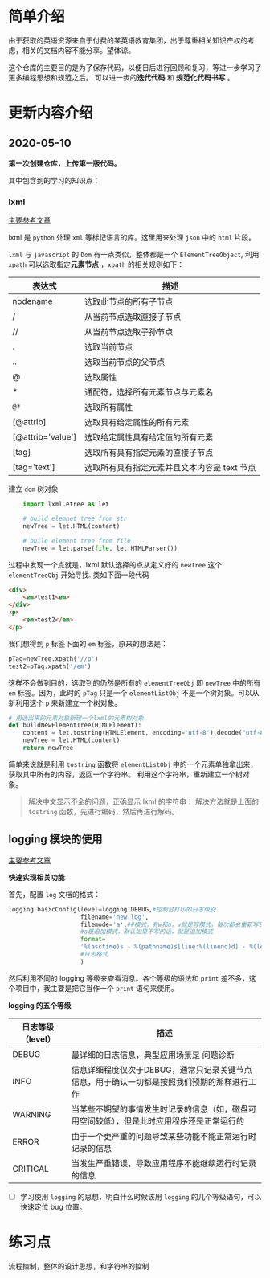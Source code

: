 # 简单介绍
 
由于获取的英语资源来自于付费的某英语教育集团，出于尊重相关知识产权的考虑，相关的文档内容不能分享。望体谅。

这个仓库的主要目的是为了保存代码，以便日后进行回顾和复习，等进一步学习了更多编程思想和规范之后。 可以进一步的**迭代代码** 和 **规范化代码书写** 。

# 更新内容介绍

## 2020-05-10

**第一次创建仓库，上传第一版代码。**

其中包含到的学习的知识点：

### lxml

[主要参考文章](https://www.cnblogs.com/zhangxinqi/p/9210211.html) 

lxml 是 `python` 处理 `xml` 等标记语言的库。这里用来处理 `json` 中的 `html` 片段。

`lxml` 与 `javascript` 的 `Dom` 有一点类似，整体都是一个 `ElementTreeObject`, 利用 `xpath` 可以选取指定**元素节点** ，`xpath` 的相关规则如下：


| 表达式            | 描述                                       |
|-------------------|--------------------------------------------|
| nodename          | 选取此节点的所有子节点                     |
| /                 | 从当前节点选取直接子节点                   |
| //                | 从当前节点选取子孙节点                     |
| .                 | 选取当前节点                               |
| ..                | 选取当前节点的父节点                       |
| @                 | 选取属性                                   |
| *                 | 通配符，选择所有元素节点与元素名           |
| `@*`                | 选取所有属性                               |
| [@attrib]         | 选取具有给定属性的所有元素                 |
| [@attrib='value'] | 选取给定属性具有给定值的所有元素           |
| [tag]             | 选取所有具有指定元素的直接子节点           |
| [tag='text']      | 选取所有具有指定元素并且文本内容是 text 节点 |

建立 `dom` 树对象
```python
	import lxml.etree as let

	# build elemnet tree from str 
	newTree = let.HTML(content)

	# buile element tree from file
	newTree = let.parse(file, let.HTMLParser())
```

过程中发现一个点就是，lxml 默认选择的点从定义好的 `newTree` 这个 `elementTreeObj` 开始寻找. 类如下面一段代码

```html
<div>
	<em>test1<em>
</div>
<p>
	<em>test2</em>
</p>
```

我们想得到 `p` 标签下面的 `em` 标签，原来的想法是：

```python
pTag=newTree.xpath('//p')
test2=pTag.xpath('/em')
```

这样不会做到目的，选取到的仍然是所有的 `elementTreeObj` 即 `newTree` 中的所有 `em` 标签。因为，此时的 `pTag` 只是一个 `elementListObj` 不是一个树对象。可以从新利用这个 `p` 来新建立一个树对象。

```python 
# 用选出来的元素对象新建一个lxml的元素树对象
def buildNewElementTree(HTMLElement):
    content = let.tostring(HTMLElement, encoding='utf-8').decode("utf-8")
    newTree = let.HTML(content)
    return newTree
```

简单来说就是利用 `tostring` 函数将 `elementListObj` 中的一个元素单独拿出来，获取其中所有的内容，返回一个字符串。 利用这个字符串，重新建立一个树对象。

> 解决中文显示不全的问题，正确显示 lxml 的字符串：
> 解决方法就是上面的 `tostring` 函数，先进行编码，然后再进行解码。

## logging 模块的使用

[主要参考文章](https://www.cnblogs.com/Nicholas0707/p/9021672.html) 

**快速实现相关功能**

首先，配置 `log` 文档的格式：

```python
logging.basicConfig(level=logging.DEBUG,#控制台打印的日志级别
                    filename='new.log',
                    filemode='a',##模式，有w和a，w就是写模式，每次都会重新写日志，覆盖之前的日志
                    #a是追加模式，默认如果不写的话，就是追加模式
                    format=
                    '%(asctime)s - %(pathname)s[line:%(lineno)d] - %(levelname)s: %(message)s'
                    #日志格式
                    )
```

然后利用不同的 logging 等级来查看消息。各个等级的语法和 `print` 差不多，这个项目中，我主要是把它当作一个 `print` 语句来使用。

**logging 的五个等级** 

| 日志等级（level） | 描述                                                                                        |
|-------------------|---------------------------------------------------------------------------------------------|
| DEBUG             | 最详细的日志信息，典型应用场景是 问题诊断                                                   |
| INFO              | 信息详细程度仅次于DEBUG，通常只记录关键节点信息，用于确认一切都是按照我们预期的那样进行工作 |
| WARNING           | 当某些不期望的事情发生时记录的信息（如，磁盘可用空间较低），但是此时应用程序还是正常运行的 |
| ERROR             | 由于一个更严重的问题导致某些功能不能正常运行时记录的信息                                    |
| CRITICAL          | 当发生严重错误，导致应用程序不能继续运行时记录的信息                                        |

- [ ] 学习使用 `logging` 的思想，明白什么时候该用 `logging` 的几个等级语句，可以快速定位 bug 位置。

# 练习点

流程控制，整体的设计思想，和字符串的控制
